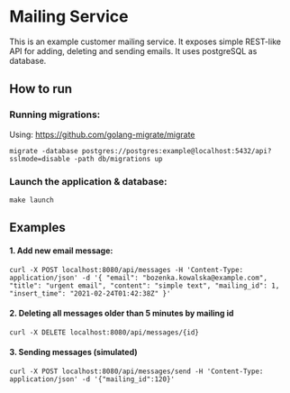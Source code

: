 # Mailing Service

This is an example customer mailing service. 
It exposes simple REST-like API for adding, deleting and sending emails. 
It uses postgreSQL as database.

## How to run

### Running migrations:
Using: https://github.com/golang-migrate/migrate


`migrate -database postgres://postgres:example@localhost:5432/api?sslmode=disable -path db/migrations up`

### Launch the application & database:
 `make launch`

## Examples

#### 1. Add new email message:
`
curl -X POST localhost:8080/api/messages -H 'Content-Type: application/json' -d '{
    "email": "bozenka.kowalska@example.com",
    "title": "urgent email",
    "content": "simple text",
    "mailing_id": 1,
    "insert_time": "2021-02-24T01:42:38Z"
}'
`

#### 2. Deleting all messages older than 5 minutes by mailing id 
`
curl -X DELETE localhost:8080/api/messages/{id}
`

#### 3. Sending messages (simulated)
`
curl -X POST localhost:8080/api/messages/send -H 'Content-Type: application/json' -d '{"mailing_id":120}'
`
